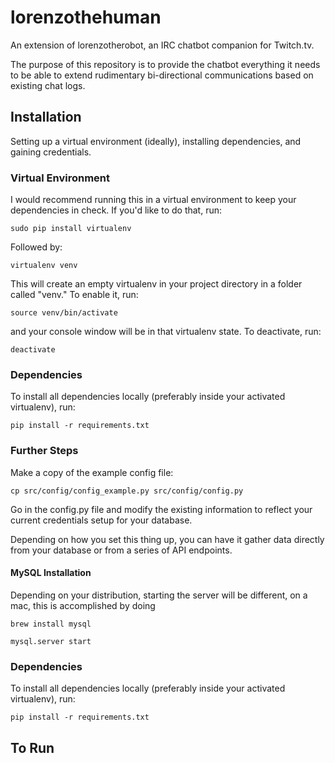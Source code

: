 # lorenzothehuman
An extension of lorenzotherobot, an IRC chatbot companion for Twitch.tv.

The purpose of this repository is to provide the chatbot everything it needs
to be able to extend rudimentary bi-directional communications based on
existing chat logs.

## Installation

Setting up a virtual environment (ideally), installing dependencies, and gaining
credentials.

### Virtual Environment

I would recommend running this in a virtual environment to keep your
dependencies in check. If you'd like to do that, run:

`sudo pip install virtualenv`

Followed by:

`virtualenv venv`

This will create an empty virtualenv in your project directory in a folder
called "venv." To enable it, run:

`source venv/bin/activate`

and your console window will be in that virtualenv state. To deactivate, run:

`deactivate`

### Dependencies

To install all dependencies locally (preferably inside your activated
virtualenv), run:

`pip install -r requirements.txt`

### Further Steps

Make a copy of the example config file:

`cp src/config/config_example.py src/config/config.py`

Go in the config.py file and modify the existing information to reflect your
current credentials setup for your database.

Depending on how you set this thing up, you can have it gather data directly
from your database or from a series of API endpoints.

#### MySQL Installation

Depending on your distribution, starting the server will be different, on a mac, this is accomplished by doing

`brew install mysql`

`mysql.server start`

### Dependencies

To install all dependencies locally (preferably inside your activated
virtualenv), run:

`pip install -r requirements.txt`

## To Run
